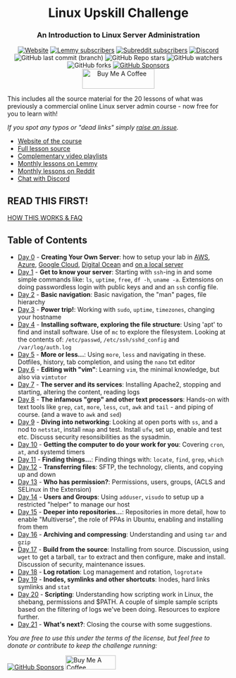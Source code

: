 <div align="center" width="100%">
  <h1>Linux Upskill Challenge</h1>
  <h3>An Introduction to Linux Server Administration</h3>
  <a href="https://linuxupskillchallenge.org/"><img alt="Website" src="https://img.shields.io/website?url=https%3A%2F%2Flinuxupskillchallenge.org&style=for-the-badge&label=LinuxUpskillChallenge.org"></a>
  <a href="https://programming.dev/c/linuxupskillchallenge"><img alt="Lemmy subscribers" src="https://img.shields.io/lemmy/linuxupskillchallenge%40programming.dev?style=for-the-badge&logo=lemmy&logoColor=white&label=lemmy"></a>
  <a href="https://www.reddit.com/r/linuxupskillchallenge/"><img alt="Subreddit subscribers" src="https://img.shields.io/reddit/subreddit-subscribers/linuxupskillchallenge?style=for-the-badge&logo=reddit&logoColor=white&label=reddit"></a>
  <a href="https://discord.gg/linux-upskill-challenge-682046666928685068"><img alt="Discord" src="https://img.shields.io/discord/682046666928685068?label=discord&logo=discord&logoColor=white&style=for-the-badge" /></a></br>
  <img alt="GitHub last commit (branch)" src="https://img.shields.io/github/last-commit/livialima/linuxupskillchallenge/master?style=for-the-badge&logo=github&logoColor=white">
  <img alt="GitHub Repo stars" src="https://img.shields.io/github/stars/livialima/linuxupskillchallenge?style=for-the-badge">
  <img alt="GitHub watchers" src="https://img.shields.io/github/watchers/livialima/linuxupskillchallenge?style=for-the-badge">
  <img alt="GitHub forks" src="https://img.shields.io/github/forks/livialima/linuxupskillchallenge?style=for-the-badge">
  <a href="https://github.com/sponsors/livialima"><img alt="GitHub Sponsors" src="https://img.shields.io/github/sponsors/livialima?style=for-the-badge&logo=githubsponsors"></a></br>
  <a href="https://www.buymeacoffee.com/livialima" target="_blank"><img src="https://cdn.buymeacoffee.com/buttons/v2/arial-yellow.png" alt="Buy Me A Coffee" style="height: 45px !important;width: 164px !important;" ></a>
</div>

This includes all the source material for the 20 lessons of what was previously a commercial online Linux server admin course - now free for you to learn with!

*If you spot any typos or "dead links" simply [raise an issue](https://github.com/livialima/linuxupskillchallenge/issues/new/choose).*

* [Website of the course](https://LinuxUpskillChallenge.org)
* [Full lesson source](https://github.com/livialima/linuxupskillchallenge)
* [Complementary video playlists](https://www.youtube.com/@livia2lima/search?query=linuxupskillchallenge)
* [Monthly lessons on Lemmy](https://programming.dev/c/linuxupskillchallenge)
* [Monthly lessons on Reddit](https://www.reddit.com/r/linuxupskillchallenge/)
* [Chat with Discord](https://discord.gg/linux-upskill-challenge-682046666928685068)

## READ THIS FIRST!
[HOW THIS WORKS & FAQ](docs/how-this-works.md)

## Table of Contents

* [Day 0](docs/00-AWS-Free-Tier.md) - **Creating Your Own Server**: how to setup your lab in [AWS](docs/00-AWS-Free-Tier.md), [Azure](docs/00-Azure-Free-Tier.md), [Google Cloud](docs/00-Google-Cloud.md), [Digital Ocean](docs/00-VPS-small.md) and [on a local server](docs/00-Local-Server.md)
* [Day 1](docs/01.md) - **Get to know your server**: Starting with `ssh`-ing in and some simple commands like: `ls`, `uptime`, `free`, `df -h`, `uname -a`. Extensions on doing passwordless login with public keys and and an `ssh` config file.
* [Day 2](docs/02.md) - **Basic navigation**: Basic navigation, the "man" pages, file hierarchy
* [Day 3](docs/03.md) - **Power trip!**: Working with `sudo`, `uptime`, `timezones`, changing your hostname
* [Day 4](docs/04.md) - **Installing software, exploring the file structure**: Using 'apt' to find and install software. Use of `mc` to explore the filesystem. Looking at the contents of: `/etc/passwd`, `/etc/ssh/sshd_config` and `/var/log/auth.log`
* [Day 5](docs/05.md) - **More or less...**: Using `more`, `less` and navigating in these. Dotfiles, history, tab completion, and using the `nano` txt editor
* [Day 6](docs/06.md) - **Editing with "vim"**: Learning `vim`, the minimal knowledge, but also via `vimtutor`
* [Day 7](docs/07.md) - **The server and its services**: Installing Apache2, stopping and starting, altering the content, reading logs
* [Day 8](docs/08.md) - **The infamous "grep" and other text processors**: Hands-on with text tools like `grep`, `cat`, `more`, `less`, `cut`, `awk` and `tail` - and piping of course. (and a wave to `awk` and `sed`)
* [Day 9](docs/09.md) - **Diving into networking**: Looking at open ports with `ss`, and a nod to `netstat`, install `nmap` and test. Install `ufw`, set up, enable and test etc. Discuss security resonsibilities as the sysadmin.
* [Day 10](docs/10.md) - **Getting the computer to do your work for you**: Covering `cron`, `at`, and systemd timers
* [Day 11](docs/11.md) - **Finding things...**: Finding things with: `locate`, `find`, `grep`, `which`
* [Day 12](docs/12.md) - **Transferring files**: SFTP, the technology, clients, and copying up and down
* [Day 13](docs/13.md) - **Who has permission?**: Permissions, users, groups, (ACLS and SELinux in the Extension)
* [Day 14](docs/14.md) - **Users and Groups**: Using `adduser`, `visudo` to setup up a restricted "helper" to manage our host
* [Day 15](docs/15.md) - **Deeper into repositories...**: Repositories in more detail, how to enable "Multiverse", the role of PPAs in Ubuntu, enabling and installing from them
* [Day 16](docs/16.md) - **Archiving and compressing**: Understanding and using `tar` and `gzip`
* [Day 17](docs/17.md) - **Build from the source**: Installing from source. Discussion, using `wget` to get a tarball, `tar` to extract and then configure, make and install. Discussion of security, maintenance issues.
* [Day 18](docs/18.md) - **Log rotation**: Log management and rotation, `logrotate`
* [Day 19](docs/19.md) - **Inodes, symlinks and other shortcuts**: Inodes, hard links symlinks and `stat`
* [Day 20](docs/20.md) - **Scripting**: Understanding how scripting work in Linux, the shebang, permissions and $PATH. A couple of simple sample scripts based on the filtering of logs we've been doing. Resources to explore further.
* [Day 21](docs/21.md) - **What's next?**: Closing the course with some suggestions.

*You are free to use this under the terms of the license, but feel free to donate or contribute to keep the challenge running:*
<p>
  <a href="https://github.com/sponsors/livialima"><img alt="GitHub Sponsors" src="https://img.shields.io/github/sponsors/livialima?style=for-the-badge&logo=githubsponsors&label=Be%20a%20Sponsor!"></a>
  <a href="https://www.buymeacoffee.com/livialima" target="_blank"><img src="https://cdn.buymeacoffee.com/buttons/v2/arial-yellow.png" alt="Buy Me A Coffee" style="height: 32px !important;width: 114px !important;" ></a>
</p>
